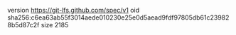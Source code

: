 version https://git-lfs.github.com/spec/v1
oid sha256:c6ea63ab55f3014aede010230e25e0d5aead9fdf97805db61c239828b5d87c2f
size 2185
